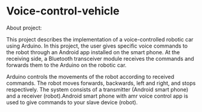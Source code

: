 # Voice-control-vehicle

About project:

This project describes the implementation of a voice-controlled robotic car using 
Arduino. In this project, the user gives specific voice commands to the robot 
through an Android app installed on the smart phone. At the receiving side, a 
Bluetooth transceiver module receives the commands and forwards them to the 
Arduino on the robotic car. 

Arduino controls the movements of the robot according to received commands. The 
robot moves forwards, backwards, left and right, and stops respectively. The 
system consists of a transmitter (Android smart phone) and a receiver 
(robot).Android smart phone with amr voice control app is used to give commands 
to your slave device (robot). 
